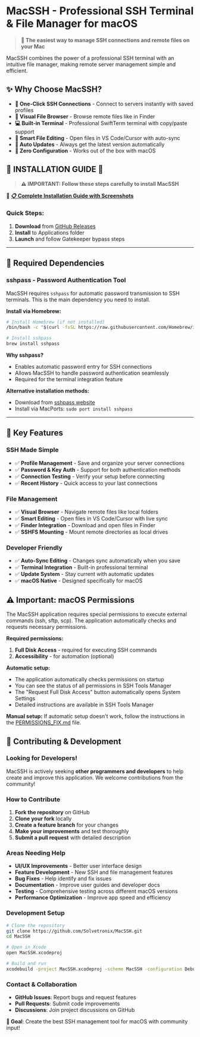 # MacSSH - Professional SSH Terminal & File Manager for macOS

> **🚀 The easiest way to manage SSH connections and remote files on your Mac**

MacSSH combines the power of a professional SSH terminal with an intuitive file manager, making remote server management simple and efficient.

## ✨ **Why Choose MacSSH?**

- **🔐 One-Click SSH Connections** - Connect to servers instantly with saved profiles
- **📁 Visual File Browser** - Browse remote files like in Finder
- **💻 Built-in Terminal** - Professional SwiftTerm terminal with copy/paste support
- **📝 Smart File Editing** - Open files in VS Code/Cursor with auto-sync
- **🔄 Auto Updates** - Always get the latest version automatically
- **🎯 Zero Configuration** - Works out of the box with macOS

## 🚀 **INSTALLATION GUIDE** 🚀

> **⚠️ IMPORTANT: Follow these steps carefully to install MacSSH**

📖 **[📋 Complete Installation Guide with Screenshots](docs/installation/INSTALLATION_GUIDE.md)**

### **Quick Steps:**
1. **Download** from [GitHub Releases](https://github.com/Solvetronix/MacSSH/releases)
2. **Install** to Applications folder
3. **Launch** and follow Gatekeeper bypass steps

---

## 🔧 **Required Dependencies**

### **sshpass - Password Authentication Tool**

MacSSH requires `sshpass` for automatic password transmission to SSH terminals. This is the main dependency you need to install.

**Install via Homebrew:**
```bash
# Install Homebrew (if not installed)
/bin/bash -c "$(curl -fsSL https://raw.githubusercontent.com/Homebrew/install/HEAD/install.sh)"

# Install sshpass
brew install sshpass
```

**Why sshpass?**
- Enables automatic password entry for SSH connections
- Allows MacSSH to handle password authentication seamlessly
- Required for the terminal integration feature

**Alternative installation methods:**
- Download from [sshpass website](https://sourceforge.net/projects/sshpass/)
- Install via MacPorts: `sudo port install sshpass`

---

## 🎯 **Key Features**

### **SSH Made Simple**
- ✅ **Profile Management** - Save and organize your server connections
- ✅ **Password & Key Auth** - Support for both authentication methods
- ✅ **Connection Testing** - Verify your setup before connecting
- ✅ **Recent History** - Quick access to your last connections

### **File Management**
- ✅ **Visual Browser** - Navigate remote files like local folders
- ✅ **Smart Editing** - Open files in VS Code/Cursor with live sync
- ✅ **Finder Integration** - Download and open files in Finder
- ✅ **SSHFS Mounting** - Mount remote directories as local drives

### **Developer Friendly**
- ✅ **Auto-Sync Editing** - Changes sync automatically when you save
- ✅ **Terminal Integration** - Built-in professional terminal
- ✅ **Update System** - Stay current with automatic updates
- ✅ **macOS Native** - Designed specifically for macOS

## ⚠️ Important: macOS Permissions

The MacSSH application requires special permissions to execute external commands (ssh, sftp, scp). The application automatically checks and requests necessary permissions.

**Required permissions:**
1. **Full Disk Access** - required for executing SSH commands
2. **Accessibility** - for automation (optional)

**Automatic setup:**
- The application automatically checks permissions on startup
- You can see the status of all permissions in SSH Tools Manager
- The "Request Full Disk Access" button automatically opens System Settings
- Detailed instructions are available in SSH Tools Manager

**Manual setup:**
If automatic setup doesn't work, follow the instructions in the [PERMISSIONS_FIX.md](PERMISSIONS_FIX.md) file.

## 👥 Contributing & Development

### **Looking for Developers!**

MacSSH is actively seeking **other programmers and developers** to help create and improve this application. We welcome contributions from the community!

### **How to Contribute**

1. **Fork the repository** on GitHub
2. **Clone your fork** locally
3. **Create a feature branch** for your changes
4. **Make your improvements** and test thoroughly
5. **Submit a pull request** with detailed description

### **Areas Needing Help**

- **UI/UX Improvements** - Better user interface design
- **Feature Development** - New SSH and file management features
- **Bug Fixes** - Help identify and fix issues
- **Documentation** - Improve user guides and developer docs
- **Testing** - Comprehensive testing across different macOS versions
- **Performance Optimization** - Improve app speed and efficiency

### **Development Setup**

```bash
# Clone the repository
git clone https://github.com/Solvetronix/MacSSH.git
cd MacSSH

# Open in Xcode
open MacSSH.xcodeproj

# Build and run
xcodebuild -project MacSSH.xcodeproj -scheme MacSSH -configuration Debug build
```

### **Contact & Collaboration**

- **GitHub Issues**: Report bugs and request features
- **Pull Requests**: Submit code improvements
- **Discussions**: Join project discussions on GitHub

**🎯 Goal**: Create the best SSH management tool for macOS with community input!
